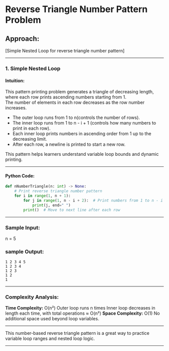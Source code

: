 # Reverse Triangle Number Pattern Problem

## Approach:
[Simple Nested Loop for reverse triangle number pattern]

---

### 1. Simple Nested Loop

#### Intuition:
This pattern printing problem generates a triangle of decreasing length, where each row prints ascending numbers starting from 1.  
The number of elements in each row decreases as the row number increases.

- The outer loop runs from 1 to n(controls the number of rows).
- The inner loop runs from 1 to n - i + 1 (controls how many numbers to print in each row).
- Each inner loop prints numbers in ascending order from 1 up to the decreasing limit.
- After each row, a newline is printed to start a new row.

This pattern helps learners understand variable loop bounds and dynamic printing.

---

#### Python Code:
```python
def nNumberTriangle(n: int) -> None:
    # Print reverse triangle number pattern
    for i in range(1, n + 1):
        for j in range(1, n - i + 2):  # Print numbers from 1 to n - i + 1
            print(j, end=" ")
        print()  # Move to next line after each row
```
---

### Sample Input:
n = 5

### sample Output:
```
1 2 3 4 5 
1 2 3 4 
1 2 3 
1 2 
1 

```

---

### Complexity Analysis:
**Time Complexity:** O(n²)
Outer loop runs n times
Inner loop decreases in length each time, with total operations ≈ O(n²)
**Space Complexity:** O(1)
No additional space used beyond loop variables.

---

This number-based reverse triangle pattern is a great way to practice variable loop ranges and nested loop logic.

---

